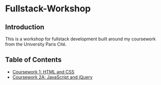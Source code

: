 # Fullstack-Workshop

## Introduction
This is a workshop for fullstack development built around my coursework from the University Paris Cité.

## Table of Contents
- [Coursework 1: HTML and CSS](CW1-HTML-CSS/README.md)
- [Coursework 2A: JavaScript and jQuery](CW2A-JavaScript-jQuery/README.md)